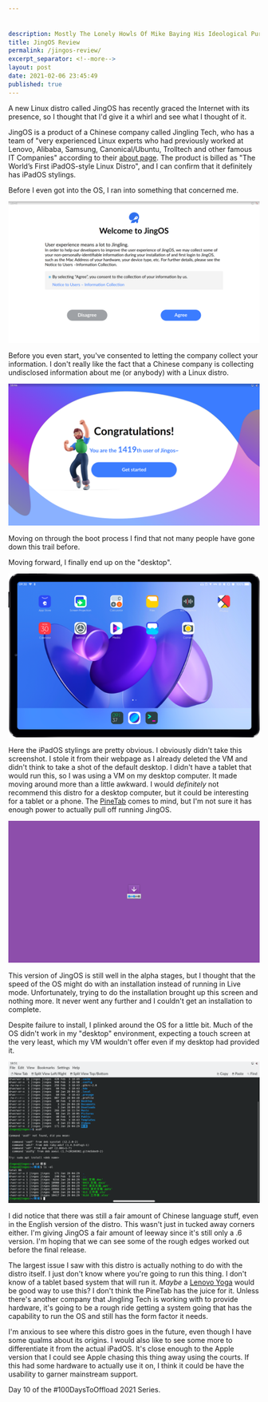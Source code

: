 ```yaml
---


description: Mostly The Lonely Howls Of Mike Baying His Ideological Purity At The Moon
title: JingOS Review
permalink: /jingos-review/
excerpt_separator: <!--more-->
layout: post
date: 2021-02-06 23:45:49
published: true
---
```


A new Linux distro called JingOS has recently graced the Internet with its presence, so I thought that I'd give it a whirl and see what I thought of it.

<!--more-->

JingOS is a product of a Chinese company called Jingling Tech, who has a team of "very experienced Linux experts who had previously worked at Lenovo, Alibaba, Samsung, Canonical/Ubuntu, Trolltech and other famous IT Companies" according to their [about page](https://en.jingos.com/about/). The product is billed as "The World’s First iPadOS-style Linux Distro", and I can confirm that it definitely has iPadOS stylings.

Before I even got into the OS, I ran into something that concerned me.

![](/assets/images/jingos_information_collection.png)

Before you even start, you've consented to letting the company collect your information. I don't really like the fact that a Chinese company is collecting undisclosed information about me (or anybody) with a Linux distro.

![](/assets/images/jingos_user_count.png)

Moving on through the boot process I find that not many people have gone down this trail before.

Moving forward, I finally end up on the "desktop".

![](/assets/images/jingos_desktop_picture.png)

Here the iPadOS stylings are pretty obvious. I obviously didn't take this screenshot. I stole it from their webpage as I already deleted the VM and didn't think to take a shot of the default desktop. I didn't have a tablet that would run this, so I was using a VM on my desktop computer. It made moving around more than a little awkward. I would _definitely_ not recommend this distro for a desktop computer, but it could be interesting for a tablet or a phone. The [PineTab](https://www.pine64.org/pinetab/) comes to mind, but I'm not sure it has enough power to actually pull off running JingOS.

![](/assets/images/jingos_installation_fail.png)

This version of JingOS is still well in the alpha stages, but I thought that the speed of the OS might do with an installation instead of running in Live mode. Unfortunately, trying to do the installation brought up this screen and nothing more. It never went any further and I couldn't get an installation to complete.

Despite failure to install, I plinked around the OS for a little bit. Much of the OS didn't work in my "desktop" environment, expecting a touch screen at the very least, which my VM wouldn't offer even if my desktop had provided it.

![](/assets/images/jingos_nonenglish_stuff.png)

I did notice that there was still a fair amount of Chinese language stuff, even in the English version of the distro. This wasn't just in tucked away corners either. I'm giving JingOS a fair amount of leeway since it's still only a .6 version. I'm hoping that we can see some of the rough edges worked out before the final release.

The largest issue I saw with this distro is actually nothing to do with the distro itself. I just don't know where you're going to run this thing. I don't know of a tablet based system that will run it. _Maybe_ a [Lenovo Yoga](https://www.lenovo.com/us/en/yoga) would be good way to use this? I don't think the PineTab has the juice for it. Unless there's another company that Jingling Tech is working with to provide hardware, it's going to be a rough ride getting a system going that has the capability to run the OS and still has the form factor it needs.

I'm anxious to see where this distro goes in the future, even though I have some qualms about its origins. I would also like to see some more to differentiate it from the actual iPadOS. It's close enough to the Apple version that I could see Apple chasing this thing away using the courts. If this had some hardware to actually use it on, I think it could be have the usability to garner mainstream support.  

Day 10 of the #100DaysToOffload 2021 Series.
